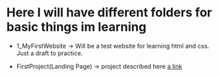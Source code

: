 # Here I will have different folders for basic things im learning

- 1_MyFirstWebsite -> Will be a test website for learning html and css. Just a draft to practice.

- FirstProject(Landing Page) -> project described here [a link](https://www.theodinproject.com/paths/foundations/courses/foundations/lessons/landing-page)